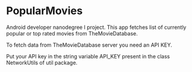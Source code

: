 # PopularMovies
Android developer nanodegree I project.
This app fetches list of currently popular or top rated movies from TheMovieDatabase.

To fetch data from TheMovieDatabase server you need an API KEY.

Put your API key in the string variable API_KEY present in the class NetworkUtils of util package.
